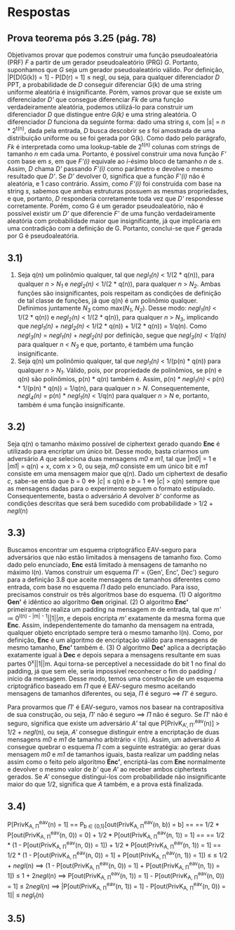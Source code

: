 # Respostas

## Prova teorema pós 3.25 (pág. 78)
Objetivamos provar que podemos construir uma função pseudoaleatória (PRF) *F* a partir de um gerador pseudoaleatório (PRG) *G*. Portanto, suponhamos que *G* seja um gerador pseudoaleatório válido. Por definição, |P[D(G(k)) = 1] - P[D(r) = 1] $\le$ negl, ou seja, para qualquer diferenciador *D* PPT, a probabilidade de *D* conseguir diferenciar G(k) de uma string uniforme aleatória é insignificante. Porém, vamos provar que se existe um diferenciador *D'* que consegue diferenciar *Fk* de uma função verdadeiramente aleatória, podemos utilizá-lo para construir um diferenciador *D* que distingue entre *G(k)* e uma string aleatória.
O diferenciador *D* funciona da seguinte forma: dado uma string *s*, com |*s*| = *n* * 2<sup>t(n)</sup>, dada pela entrada, *D* busca descobrir se *s* foi amostrada de uma distribuição uniforme ou se foi gerada por G(k). Como dado pelo parágrafo, *Fk* é interpretada como uma lookup-table de 2<sup>t(n)</sup> colunas com strings de tamanho *n* em cada uma. Portanto, é possível construir uma nova função *F'* com base em *s*, em que *F'(i)* equivale ao *i*-ésimo bloco de tamanho *n* de *s*. Assim, *D* chama *D'* passando *F'(i)* como parâmetro e devolve o mesmo resultado que *D'*. Se *D'* devolver 0, significa que a função *F'(i)* não é aleatória, e 1 caso contrário. Assim, como *F'(i)* foi construída com base na string *s*, sabemos que ambas estruturas possuem as mesmas propriedades, e que, portanto, *D* responderia corretamente toda vez que *D'* respondesse corretamente. Porém, como G é um gerador pseudoaleatório, não é possível existir um *D'* que diferencie *F'* de uma função verdadeiramente aleatória com probabilidade maior que insignificante, já que implicaria em uma contradição com a definição de G. Portanto, conclui-se que *F* gerada por G é pseudoaleatória.

## 3.1) 
1. Seja q(n) um polinômio qualquer, tal que *negl<sub>1</sub>(n)* < 1/(2 * q(n)), para qualquer *n* > *N<sub>1</sub>* e  *negl<sub>2</sub>(n)* < 1/(2 * q(n)), para qualquer *n* > *N<sub>2</sub>*. Ambas funções são insignificantes, pois respeitam as condições de definição de tal classe de funções, já que q(n) é um polinômio qualquer. Definimos juntamente *N<sub>3</sub>* como max(*N<sub>1</sub>*, *N<sub>2</sub>*). Desse modo: *negl<sub>1</sub>(n)* < 1/(2 * q(n)) e *negl<sub>2</sub>(n)* < 1/(2 * q(n)), para qualquer *n* > *N<sub>3</sub>*, implicando que *negl<sub>1</sub>(n)* + *negl<sub>2</sub>(n)* < 1/(2 * q(n)) + 1/(2 * q(n)) = 1/q(n). Como *negl<sub>3</sub>(n)* = *negl<sub>1</sub>(n)* + *negl<sub>2</sub>(n)* por definição, segue que *negl<sub>3</sub>(n) < 1/q(n)* para qualquer *n* < *N<sub>3</sub>* e que, portanto, é também uma função insignificante.
2. Seja q(n) um polinômio qualquer, tal que *negl<sub>1</sub>(n)* < 1/(p(n) * q(n)) para qualquer *n* > *N<sub>1</sub>*. Válido, pois, por propriedade de polinômios, se p(n) e q(n) são polinômios, p(n) * q(n) também é. Assim, p(n) * *negl<sub>1</sub>(n)* < p(n) * 1/(p(n) * q(n)) = 1/q(n), para qualquer *n* > *N*. Consequentemente, *negl<sub>4</sub>(n)* = p(n) * *negl<sub>1</sub>(n)* < 1/q(n) para qualquer *n* > *N* e, portanto, também é uma função insignificante.

## 3.2) 
Seja q(n) o tamanho máximo possível de ciphertext gerado quando **Enc** é utilizado para encriptar um único bit. Desse modo, basta criarmos um adversário *A* que seleciona duas mensagens *m0* e *m1*, tal que |*m0*| = 1 e |*m1*| = q(n) + x, com x > 0, ou seja, *m0* consiste em um único bit e *m1* consiste em uma mensagem maior que q(n). Dado um ciphertext de desafio *c*, sabe-se então que *b* = 0 $\iff$ |*c*| $\le$ q(n) e *b* = 1 $\iff$ |*c*| > q(n) sempre que as mensagens dadas para o experimento seguem o formato estipulado. Consequentemente, basta o adversário *A* devolver *b'* conforme as condições descritas que será bem sucedido com probabilidade > 1/2 + *negl*(n)

## 3.3) 
Buscamos encontrar um esquema criptográfico EAV-seguro para adversários que não estão limitados à mensagens de tamanho fixo. Como dado pelo enunciado, **Enc** está limitado à mensagens de tamanho no máximo l(n). Vamos construir um esquema $\Pi$' = (Gen', Enc', Dec') seguro para a definição 3.8 que aceite mensagens de tamanhos diferentes como entrada, com base no esquema $\Pi$ dado pelo enunciado. Para isso, precisamos construir os três algoritmos base do esquema. (1) O algoritmo **Gen'** é idêntico ao algoritmo **Gen** original. (2) O algoritmo **Enc'** primeiramente realiza um padding na mensagem *m* de entrada, tal que *m'* $\coloneqq$ 0<sup>l(n) - |m| - 1</sup>||1||*m*, e depois encripta *m'* exatamente da mesma forma que **Enc**. Assim, independentemente do tamanho da mensagem na entrada, qualquer objeto encriptado sempre terá o mesmo tamanho l(n). Como, por definição, **Enc** é um algoritmo de encriptação válido para mensagens de mesmo tamanho, **Enc'** também é. (3) O algoritmo **Dec'** aplica a decriptação exatamente igual à  **Dec** e depois separa a mensagens
resultante em suas partes 0<sup>x</sup>||1||m. Aqui torna-se perceptível a necessidade do bit 1 no final do padding, já que sem ele, seria impossível reconhecer o fim do padding / início da mensagem. Desse modo, temos uma construção de um esquema criptográfico baseado em $\Pi$ que é EAV-seguro mesmo aceitando mensagens de tamanhos diferentes, ou seja, $\Pi$ é seguro $\implies$ $\Pi$' é seguro.

Para provarmos que $\Pi$' é EAV-seguro, vamos nos basear na contrapositiva de sua construção, ou seja, $\Pi$' não é seguro $\implies$ $\Pi$ não é seguro. Se $\Pi$' não é seguro, significa que existe um adversário *A*' tal que P[PrivK<sub>A', Π'</sub><sup>eav</sup>(n)] > 1/2 + *negl*(n), ou seja, *A'* consegue distinguir entre a encriptação de duas mensagens *m0* e *m1* de tamanho arbitrário < l(n). Assim, um adversário *A* consegue quebrar o esquema $\Pi$ com a seguinte estratégia: ao gerar duas mensagem *m0* e *m1* de tamanhos iguais, basta realizar um padding nelas assim como o feito pelo algoritmo **Enc'**, encriptá-las com **Enc** normalmente e devolver o mesmo valor de *b'* que *A'* ao receber ambos ciphertexts gerados. Se *A'* consegue distingui-los com probabilidade não insignificante maior do que 1/2, significa que *A* também, e a prova está finalizada.

## 3.4) 
P[PrivK<sub>A, Π</sub><sup>eav</sup>(n) = 1] == P<sub>b ∈ {0,1}</sub>[out(PrivK<sub>A, Π</sub><sup>eav</sup>(n, b)) = b] == 
== 1/2 * P[out(PrivK<sub>A, Π</sub><sup>eav</sup>(n, 0)) = 0] + 1/2 * P[out(PrivK<sub>A, Π</sub><sup>eav</sup>(n, 1)) = 1] == 
== 1/2 * (1 - P[out(PrivK<sub>A, Π</sub><sup>eav</sup>(n, 0)) = 1]) + 1/2 * P[out(PrivK<sub>A, Π</sub><sup>eav</sup>(n, 1)) = 1] == 1/2 * (1 - P[out(PrivK<sub>A, Π</sub><sup>eav</sup>(n, 0)) = 1] + P[out(PrivK<sub>A, Π</sub><sup>eav</sup>(n, 1)) = 1]) $\le$ 
$\le$ 1/2 + *negl*(n)
$\implies$ (1 - P[out(PrivK<sub>A, Π</sub><sup>eav</sup>(n, 0)) = 1] + P[out(PrivK<sub>A, Π</sub><sup>eav</sup>(n, 1)) = 1]) $\le$ 1 + 2*negl*(n) 
$\implies$ P[out(PrivK<sub>A, Π</sub><sup>eav</sup>(n, 1)) = 1] - P[out(PrivK<sub>A, Π</sub><sup>eav</sup>(n, 0)) = 1] $\le$ 2*negl*(n)
$\implies$ |P[out(PrivK<sub>A, Π</sub><sup>eav</sup>(n, 1)) = 1] - P[out(PrivK<sub>A, Π</sub><sup>eav</sup>(n, 0)) = 1]| $\le$ *negl<sub>t</sub>*(n)

## 3.5) 
